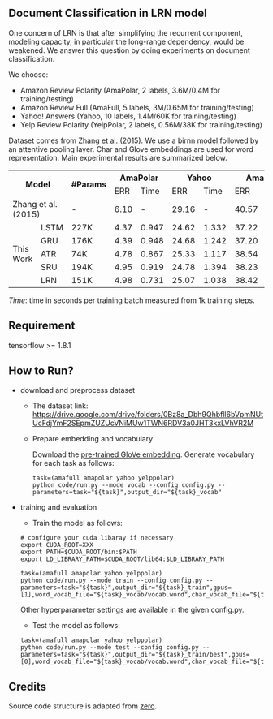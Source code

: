 ## Document Classification in LRN model

One concern of LRN is that after simplifying the recurrent component, modeling capacity, in particular the long-range
dependency, would be weakened. We answer this question by doing experiments on document classification.

We choose:
 - Amazon Review Polarity (AmaPolar, 2 labels, 3.6M/0.4M for training/testing)
 - Amazon Review Full (AmaFull, 5 labels, 3M/0.65M for training/testing)
 - Yahoo! Answers (Yahoo, 10 labels, 1.4M/60K for training/testing)
 - Yelp Review Polarity (YelpPolar, 2 labels, 0.56M/38K for training/testing)
 
Dataset comes from [Zhang et al. (2015)](https://papers.nips.cc/paper/5782-character-level-convolutional-networks-for-text-classification.pdf).
We use a birnn model followed by an attentive pooling layer. Char and Glove embeddings are used for word representation.
Main experimental results are summarized below.

<table>
  <tr>
    <th colspan="2" rowspan="2">Model</th>
    <th rowspan="2">#Params</th>
    <th colspan="2">AmaPolar</th>
    <th colspan="2">Yahoo</th>
    <th colspan="2">AmaFull</th>
    <th colspan="2">YelpPolar</th>
  </tr>
  <tr>
    <td>ERR</td>
    <td>Time</td>
    <td>ERR</td>
    <td>Time</td>
    <td>ERR</td>
    <td>Time</td>
    <td>ERR</td>
    <td>Time</td>
  </tr>
  <tr>
    <td colspan="2">Zhang et al. (2015)</td>
    <td>-</td>
    <td>6.10</td>
    <td>-</td>
    <td>29.16</td>
    <td>-</td>
    <td>40.57</td>
    <td>-</td>
    <td>5.26</td>
    <td>-</td>
  </tr>
  <tr>
    <td rowspan="5">This<br>Work</td>
    <td>LSTM</td>
    <td>227K</td>
    <td>4.37</td>
    <td>0.947</td>
    <td>24.62</td>
    <td>1.332</td>
    <td>37.22</td>
    <td>1.003</td>
    <td>3.58</td>
    <td>1.362</td>
  </tr>
  <tr>
    <td>GRU</td>
    <td>176K</td>
    <td>4.39</td>
    <td>0.948</td>
    <td>24.68</td>
    <td>1.242</td>
    <td>37.20</td>
    <td>0.982</td>
    <td>3.47</td>
    <td>1.230</td>
  </tr>
  <tr>
    <td>ATR</td>
    <td>74K</td>
    <td>4.78</td>
    <td>0.867</td>
    <td>25.33</td>
    <td>1.117</td>
    <td>38.54</td>
    <td>0.836</td>
    <td>4.00</td>
    <td>1.124</td>
  </tr>
  <tr>
    <td>SRU</td>
    <td>194K</td>
    <td>4.95</td>
    <td>0.919</td>
    <td>24.78</td>
    <td>1.394</td>
    <td>38.23</td>
    <td>0.907</td>
    <td>3.99</td>
    <td>1.310</td>
  </tr>
  <tr>
    <td>LRN</td>
    <td>151K</td>
    <td>4.98</td>
    <td>0.731</td>
    <td>25.07</td>
    <td>1.038</td>
    <td>38.42</td>
    <td>0.788</td>
    <td>3.98</td>
    <td>1.022</td>
  </tr>
</table>

*Time*: time in seconds per training batch measured from 1k training steps.

## Requirement
tensorflow >= 1.8.1

## How to Run?

- download and preprocess dataset

  - The dataset link: https://drive.google.com/drive/folders/0Bz8a_Dbh9Qhbfll6bVpmNUtUcFdjYmF2SEpmZUZUcVNiMUw1TWN6RDV3a0JHT3kxLVhVR2M
  - Prepare embedding and vocabulary
  
    Download the [pre-trained GloVe embedding](http://nlp.stanford.edu/data/glove.840B.300d.zip).
    Generate vocabulary for each task as follows:
    ```
    task=(amafull amapolar yahoo yelppolar)
    python code/run.py --mode vocab --config config.py --parameters=task="${task}",output_dir="${task}_vocab"
    ```
    

- training and evaluation

  - Train the model as follows:
  ```
  # configure your cuda libaray if necessary
  export CUDA_ROOT=XXX
  export PATH=$CUDA_ROOT/bin:$PATH
  export LD_LIBRARY_PATH=$CUDA_ROOT/lib64:$LD_LIBRARY_PATH

  task=(amafull amapolar yahoo yelppolar)
  python code/run.py --mode train --config config.py --parameters=task="${task}",output_dir="${task}_train",gpus=[1],word_vocab_file="${task}_vocab/vocab.word",char_vocab_file="${task}_vocab/vocab.char",enable_hierarchy=False,nthreads=2,enable_bert=False,cell="lrn",swap_memory=False
  ```
  Other hyperparameter settings are available in the given config.py.
  
  - Test the model as follows:
  ```
  task=(amafull amapolar yahoo yelppolar)
  python code/run.py --mode test --config config.py --parameters=task="${task}",output_dir="${task}_train/best",gpus=[0],word_vocab_file="${task}_vocab/vocab.word",char_vocab_file="${task}_vocab/vocab.char",enable_hierarchy=False,nthreads=2,enable_bert=False,cell="lrn",swap_memory=False,train_continue=False,test_output=${task}.out.txt
  ```

## Credits

Source code structure is adapted from [zero](https://github.com/bzhangGo/zero).